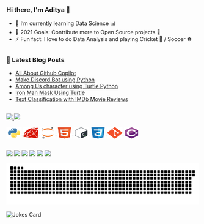 ### Hi there, I'm Aditya 👋

- 🌱 I’m currently learning Data Science 📊
- 🥅 2021 Goals: Contribute more to Open Source projects 📜
- ⚡ Fun fact: I love to do Data Analysis and playing Cricket 🏏 / Soccer ⚽
##

### 📕 Latest Blog Posts

<!-- BLOG-POST-LIST:START -->
- [All About Github Copilot](https://adityabhandarii.medium.com/all-about-github-copilot-87d0417b953e?source=rss-159c523863b2------2)
- [Make Discord Bot using Python](https://adityabhandarii.medium.com/make-discord-bot-using-python-fba437b38cd3?source=rss-159c523863b2------2)
- [Among Us character using Turtle Python](https://adityabhandarii.medium.com/among-us-character-using-turtle-python-1641585720d9?source=rss-159c523863b2------2)
- [Iron Man Mask Using Turtle](https://adityabhandarii.medium.com/iron-man-mask-using-turtle-75e580cea502?source=rss-159c523863b2------2)
- [Text Classification with IMDb Movie Reviews](https://medium.com/analytics-vidhya/text-classification-with-imdb-movie-reviews-3ce35ddc1fbf?source=rss-159c523863b2------2)
<!-- BLOG-POST-LIST:END -->
##

<div>
  
  <a href="https://github.com/ADITYABHNDARI">
  <img height="180em" src="https://github-readme-stats.adityabhndari.vercel.app/api?username=ADITYABHNDARI&show_icons=true&theme=dracula&include_all_commits=true&count_private=true"/>
  <img height="180em" src="https://github-readme-stats.vercel.app/api/top-langs/?username=ADITYABHNDARI&layout=compact&langs_count=7&theme=dracula"/>

</div>
  
  <div style="display: inline_block"><br>
  <img align="center" alt="Rafa-Python" height="30" width="40" src="https://raw.githubusercontent.com/devicons/devicon/master/icons/python/python-original.svg">
  <img align="center" alt="Rafa-ruby" height="30" width="40" src="https://raw.githubusercontent.com/devicons/devicon/master/icons/ruby/ruby-plain.svg">
  <img align="center" alt="Rafa-React" height="30" width="40" src="https://raw.githubusercontent.com/devicons/devicon/master/icons/jupyter/jupyter-original.svg">
  <img align="center" alt="Rafa-HTML" height="30" width="40" src="https://raw.githubusercontent.com/devicons/devicon/master/icons/html5/html5-original.svg">
  <img align="center" alt="Rafa-bash" height="30" width="40" src="https://raw.githubusercontent.com/devicons/devicon/master/icons/bash/bash-original.svg">
  <img align="center" alt="Rafa-CSS" height="30" width="40" src="https://raw.githubusercontent.com/devicons/devicon/master/icons/css3/css3-original.svg">
  <img align="center" alt="Rafa-git" height="30" width="40" src="https://raw.githubusercontent.com/devicons/devicon/master/icons/git/git-original.svg">
  <img align="center" alt="Rafa-Csharp" height="30" width="40" src="https://raw.githubusercontent.com/devicons/devicon/master/icons/csharp/csharp-original.svg">
 
</div>

##
 
<div> 
  <a href="https://www.youtube.com/channel/UCpbR16TxC48pOCz-S4E6Pfg" target="_blank"><img src="https://img.shields.io/badge/YouTube-FF0000?style=for-the-badge&logo=youtube&logoColor=white" target="_blank"></a>
  <a href="https://www.instagram.com/adityabhandariii/" target="_blank"><img src="https://img.shields.io/badge/-Instagram-%23E4405F?style=for-the-badge&logo=instagram&logoColor=white" target="_blank"></a>
 <a href="https://discord.gg/kGDk2kBkme" target="_blank"><img src="https://img.shields.io/badge/Discord-7289DA?style=for-the-badge&logo=discord&logoColor=white" target="_blank"></a> 
  <a href = "https://dev.to/adityabhandari"><img src="https://img.shields.io/badge/-Dev-%23333?style=for-the-badge&logo=Dev.to&logoColor=white" target="_blank"></a>
  <a href="https://www.linkedin.com/in/adityabhndari/" target="_blank"><img src="https://img.shields.io/badge/-LinkedIn-%230077B5?style=for-the-badge&logo=linkedin&logoColor=white" target="_blank"></a> 
   <a href = "https://adityabhandarii.medium.com/"><img src="https://img.shields.io/badge/-Medium-%23333?style=for-the-badge&logo=Medium&logoColor=white" target="_blank"></a>
 
  ![Snake animation](https://github.com/ADITYABHNDARI/ADITYABHNDARI/blob/output/github-contribution-grid-snake.svg)
  
  ![Jokes Card](https://readme-jokes.vercel.app/api)
 
</div>

